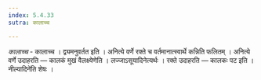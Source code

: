 ```yaml
---
index: 5.4.33
sutra: कालाच्च

---
```

_कालाच्च_ - कालाच्च । द्व्यमनुवर्तत इति । अनित्ये वर्णे रक्ते च वर्तमानात्स्वार्थे कन्निति फलितम् । अनित्ये वर्णे उदाहरति — कालकं मुखं वैलक्ष्येणेति । लज्जाऽसूयादिनेत्यर्थः । रक्ते उदाहरति — कालकः पट इति ।नील्यादिने॑ति शेषः । 